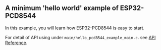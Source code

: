 ## A minimum 'hello world' example of ESP32-PCD8544

In this example, you will learn how ESP32-PCD8544 is easy to start.

For detail of API using under `main/hello_pcd8544_example_main.c`. see 
[API Reference](http://esp32-pcd8544.readthedocs.io/en/latest/api-reference/pcd8544/index.html).


